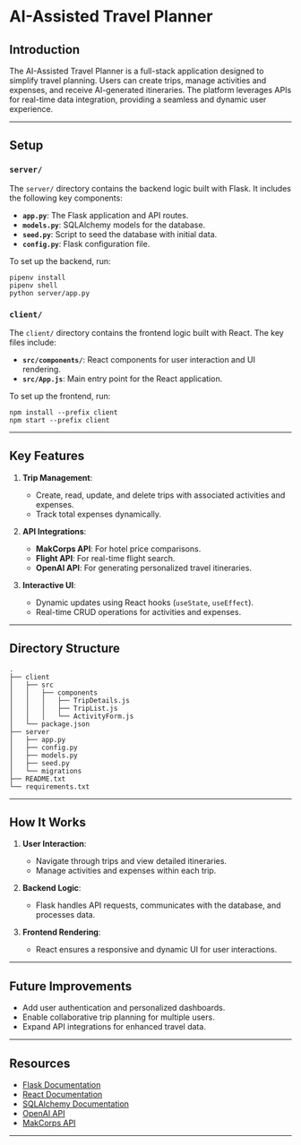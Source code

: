 
# AI-Assisted Travel Planner


## Introduction

The AI-Assisted Travel Planner is a full-stack application designed to simplify travel planning. Users can create trips, manage activities and expenses, and receive AI-generated itineraries. The platform leverages APIs for real-time data integration, providing a seamless and dynamic user experience.

---

## Setup

### `server/`

The `server/` directory contains the backend logic built with Flask. It includes the following key components:

- **`app.py`**: The Flask application and API routes.
- **`models.py`**: SQLAlchemy models for the database.
- **`seed.py`**: Script to seed the database with initial data.
- **`config.py`**: Flask configuration file.

To set up the backend, run:

```console
pipenv install
pipenv shell
python server/app.py
```

### `client/`

The `client/` directory contains the frontend logic built with React. The key files include:

- **`src/components/`**: React components for user interaction and UI rendering.
- **`src/App.js`**: Main entry point for the React application.

To set up the frontend, run:

```console
npm install --prefix client
npm start --prefix client
```

---

## Key Features

1. **Trip Management**:
   - Create, read, update, and delete trips with associated activities and expenses.
   - Track total expenses dynamically.

2. **API Integrations**:
   - **MakCorps API**: For hotel price comparisons.
   - **Flight API**: For real-time flight search.
   - **OpenAI API**: For generating personalized travel itineraries.

3. **Interactive UI**:
   - Dynamic updates using React hooks (`useState`, `useEffect`).
   - Real-time CRUD operations for activities and expenses.

---

## Directory Structure

```console
.
├── client
│   ├── src
│   │   ├── components
│   │   │   ├── TripDetails.js
│   │   │   ├── TripList.js
│   │   │   └── ActivityForm.js
│   └── package.json
├── server
│   ├── app.py
│   ├── config.py
│   ├── models.py
│   ├── seed.py
│   └── migrations
├── README.txt
└── requirements.txt
```

---

## How It Works

1. **User Interaction**:
   - Navigate through trips and view detailed itineraries.
   - Manage activities and expenses within each trip.

2. **Backend Logic**:
   - Flask handles API requests, communicates with the database, and processes data.

3. **Frontend Rendering**:
   - React ensures a responsive and dynamic UI for user interactions.

---

## Future Improvements

- Add user authentication and personalized dashboards.
- Enable collaborative trip planning for multiple users.
- Expand API integrations for enhanced travel data.

---

## Resources

- [Flask Documentation](https://flask.palletsprojects.com/en/2.1.x/)
- [React Documentation](https://reactjs.org/)
- [SQLAlchemy Documentation](https://docs.sqlalchemy.org/)
- [OpenAI API](https://platform.openai.com/)
- [MakCorps API](https://makcorps.com/)

---


